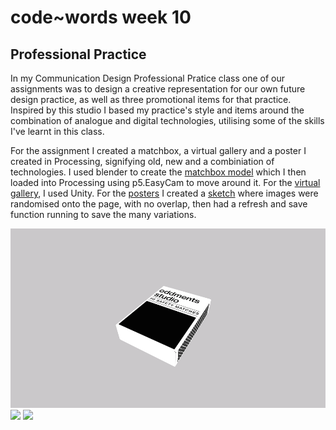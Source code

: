# code~words week 10

## Professional Practice
In my Communication Design Professional Pratice class one of our assignments was to design a creative representation for our own future design practice, as well as three promotional items for that practice. Inspired by this studio I based my practice's style and items around the combination of analogue and digital technologies, utilising some of the skills I've learnt in this class. 

For the assignment I created a matchbox, a virtual gallery and a poster I created in Processing, signifying old, new and a combiniation of technologies. I used blender to create the [matchbox model](https://finnarundel.github.io/codewordsRMIT/week_10/matchbox_presentation/) which I then loaded into Processing using p5.EasyCam to move around it. For the [virtual gallery](https://connect.unity.com/mg/other/untitled-31948), I used Unity. For the [posters](codewordsRMIT/week_10/poster_presentation/) I created a [sketch](https://github.com/FinnArundel/codewordsRMIT/blob/master/week_10/prof_prac_posters_02/prof_prac_posters_02.js) where images were randomised onto the page, with no overlap, then had a refresh and save function running to save the many variations.

<img src="matchbox_present2.gif">
<img src="gallery_tour.gif">
<img src="poster_vid.gif">
